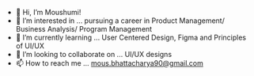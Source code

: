 - 👋 Hi, I’m Moushumi!
- 👀 I’m interested in ... pursuing a career in Product Management/ Business Analysis/ Program Management
- 🌱 I’m currently learning ... User Centered Design, Figma and Principles of UI/UX
- 💞️ I’m looking to collaborate on ... UI/UX designs
- 📫 How to reach me ... mous.bhattacharya90@gmail.com

<!---
moushumibh/moushumibh is a ✨ special ✨ repository because its `README.md` (this file) appears on your GitHub profile.
You can click the Preview link to take a look at your changes.
--->
